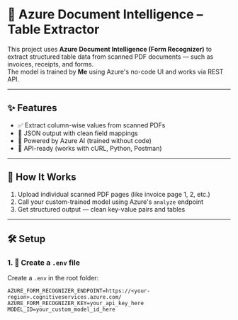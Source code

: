 # 🧠 Azure Document Intelligence – Table Extractor

This project uses **Azure Document Intelligence (Form Recognizer)** to extract structured table data from scanned PDF documents — such as invoices, receipts, and forms.  
The model is trained by **Me** using Azure's no-code UI and works via REST API.

---

## ✨ Features

- ✅ Extract column-wise values from scanned PDFs
- 🧾 JSON output with clean field mappings
- 🧠 Powered by Azure AI (trained without code)
- 🔗 API-ready (works with cURL, Python, Postman)

---

## 🚀 How It Works

1. Upload individual scanned PDF pages (like invoice page 1, 2, etc.)
2. Call your custom-trained model using Azure's `analyze` endpoint
3. Get structured output — clean key-value pairs and tables

---

## 🛠️ Setup

### 1. 🔑 Create a `.env` file

Create a `.env` in the root folder:

```env
AZURE_FORM_RECOGNIZER_ENDPOINT=https://<your-region>.cognitiveservices.azure.com/
AZURE_FORM_RECOGNIZER_KEY=your_api_key_here
MODEL_ID=your_custom_model_id_here

